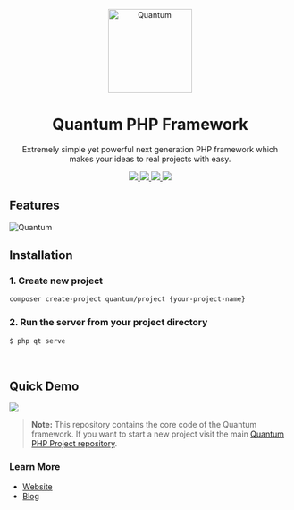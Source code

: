 <p align="center">
    <a href="https://github.com/nastyox/Rando.js#nastyox">
        <img src="http://quantumphp.io/files/quantum-og-image.png" alt="Quantum" height="150"/>
    </a>
</p>

<h1 align="center">Quantum PHP Framework</h1>
<p align="center">
	Extremely simple yet powerful next generation PHP framework which makes your ideas to real projects with easy.
</p>

<p align="center">
    <a href="https://app.travis-ci.com/github/softberg/quantum-php-core">
        <img src="https://app.travis-ci.com/softberg/quantum-php-core.svg?branch=master"/>
    </a>
    <a href="https://scrutinizer-ci.com/g/softberg/quantum-php-core">
        <img src="https://shields.cdn.bka.li/scrutinizer/quality/g/softberg/quantum-php-core"/>
    </a>
    <a href="https://github.com/softberg/quantum-php-core/blob/master/LICENSE">
        <img src="https://img.shields.io/github/license/softberg/quantum-php-core"/>
    </a>
    <a href="https://packagist.org/packages/quantum/framework">
        <img src="https://img.shields.io/packagist/v/quantum/framework"/>
    </a>
</p>

<h2>Features</h2>
<img src="https://assets.softberg.org/quantum-features2.png" alt="Quantum" />

<h2>Installation</h2>

<h3> 1. Create new project </h3>

```bash
composer create-project quantum/project {your-project-name}
```

<h3>2. Run the server from your project directory</h3>

```bash
$ php qt serve
```
<br/>

<h2>Quick Demo</h2>
<img src="https://assets.softberg.org/qt-install-short.gif"/>

> **Note:** This repository contains the core code of the Quantum framework. If you want to start a new project visit the main [Quantum PHP Project repository](https://github.com/softberg/quantum-framework-php).



<h3>Learn More</h3>

- [Website](https://quantumphp.io/)
- [Blog](http://blog.softberg.org/category/quantum-php-framework/)

